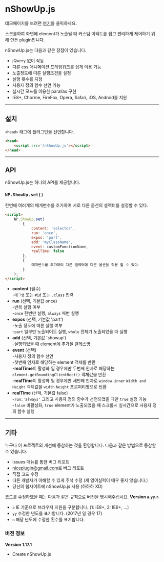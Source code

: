 # nShowUp.js

데모페이지를 보려면 [여기](https://niceplugin.github.io/nShowUp)를 클릭하세요.

스크롤하여 화면에 element가 노출될 때 커스텀 이펙트를 쉽고 편리하게 제어하기 위해 만든 plugin입니다.

nShowUp.js는 다음과 같은 장점이 있습니다.
* jQuery 없이 작동
* 다른 css 애니메이션 프레임워크를 쉽게 이용 가능
* 노출정도에 따른 실행조건을 설정
* 실행 횟수를 지정
* 사용자 정의 함수 선언 가능
* 실시간 모드를 이용한 parallax 구현
* IE8+, Chorme, FireFox, Opera, Safari, iOS, Android를 지원

***

## 설치
`<head>` 태그에 플러그인을 선언합니다.
```html    
<head>
    <script src='/nShowUp.js'></script>
</head>
```
***

## API
nShowUp.js는 하나의 API를 제공합니다.

### `NP.ShowUp.set()`
한번에 여러개의 매개변수를 추가하여 서로 다른 옵션의 셀렉터를 설정할 수 있다.
```html
<script>
    NP.ShowUp.set(
        {
            content: 'selector',
            run: 'once',
            expos: 'part',
            add: 'myClassName',
            event: customFunctionName,
            realTime: false
        },
        {
            매개변수를 추가하여 다른 셀렉터에 다른 옵션을 적용 할 수 있다.
        }
    );
</script>
```
* **content** (필수)  
-`태그명` 또는 `#id` 또는 `.class` 입력
* **run** (선택, 기본값 once)  
-반복 실행 여부  
-`once` 한번만 실행, `always` 매번 실행
* **expos** (선택, 기본값 'part')  
-노출 정도에 따른 실행 여부  
-`part` 일부만 노출되어도 실행, `whole` 전체가 노출되었을 때 실행
* **add** (선택, 기본값 'showup')  
-실행되었을 때 element에 추가될 클레스명
* **event** (선택)  
-사용자 정의 함수 선언  
-첫번째 인자로 해당하는 element 객체를 반환  
-**realTime**이 활성화 일 경우에만 두번째 인자로 해당하는 `element.getBoundingClientRect()` 객체값을 반환  
-**realTime**이 활성화 일 경우에만 세번째 인자로 `window.inner` `Width and Height` 객체값을 `width` `height` 프로퍼티명으로 반환
* **realTime** (선택, 기본값 false)  
-`run:'always'` 그리고 사용자 정의 함수가 선언되었을 때만 `true` 설정 가능  
-`false` 비활성화, `true` element가 노출되었을 때 스크롤시 실시간으로 사용자 정의 함수 실행

***

## 기타
누구나 이 프로젝트의 개선에 동참하는 것을 환영합니다.
다음과 같은 방법으로 동참할 수 있습니다.
* Issues 매뉴를 통한 버그 리포트
* <niceplugin@gmail.com>로 버그 리포트
* 직접 코드 수정
* 다른 개발자가 이해할 수 있게 주석 수정 (제 영어실력이 매우 좋지 않습니다.)
* 당신의 웹사이트에 nShowUp.js 사용 (하하하 XD)


코드를 수정하였을 때는 다음과 같은 규칙으로 버전을 명시해주십시요.
**Version `a`.`yy`.`n`**
* `a` IE 기준으로 브라우저 지원을 구분합니다. (1: IE8+, 2: IE9+, ...)
* `yy` 수정한 년도를 표기합니다. (2017년 일 경우 17)
* `n` 해당 년도에 수정한 횟수를 표기합니다.

### 버전 정보
**Version 1.17.1**
* Create nShowUp.js
